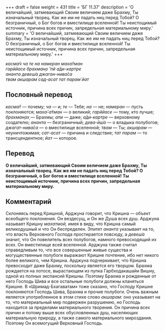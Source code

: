 +++
draft = false
weight = 431
title = 'БГ 11.37'
description = 'О величайший, затмевающий Своим величием даже Брахму, Ты изначальный творец. Как же им не падать ниц перед Тобой? О безграничный, о Бог богов и вместилище вселенной! Ты неистощимый источник, причина всех причин, запредельная материальному миру.'
summary = 'О величайший, затмевающий Своим величием даже Брахму, Ты изначальный творец. Как же им не падать ниц перед Тобой? О безграничный, о Бог богов и вместилище вселенной! Ты неистощимый источник, причина всех причин, запредельная материальному миру.'
+++

_касма̄ч ча те на намеран маха̄тман  
гарӣйасе брахман̣о ’пй а̄ди-картре  
ананта девеш́а джаган-нива̄са  
твам акшарам̇ сад-асат тат парам̇ йат_

## Пословный перевод

_касма̄т_ — почему; _ча_ — и; _те_ — Тебе; _на_ — не; _намеран_ — пусть поклоняются; _маха̄_\-_а̄тман_ — о великий; _гарӣйасе_ — тому, кто лучше; _брахман̣ах̣_ — Брахмы; _апи_ — даже; _а̄ди_\-_картре_ — верховному создателю; _ананта_ — безграничный; _дева_\-_ӣш́а_ — о владыка полубогов; _джагат_\-_нива̄са_ — о вместилище вселенной; _твам_ — Ты; _акшарам_ — неуничтожимая; _сат_\-_асат_ — причина и следствие; _тат_ _парам_ — то трансцендентное; _йат_ — которое.

## Перевод

**О величайший, затмевающий Своим величием даже Брахму, Ты изначальный творец. Как же им не падать ниц перед Тобой? О безграничный, о Бог богов и вместилище вселенной! Ты неистощимый источник, причина всех причин, запредельная материальному миру.**

## Комментарий

Склоняясь перед Кришной, Арджуна говорит, что Кришна — объект всеобщего поклонения. Он вездесущ, и Он же Душа всех душ. Арджуна называет Кришну _махатмой,_ имея в виду, что Кришна самый великодушный и что Он беспределен. Эпитет _ананта_ указывает на то, что власть Верховного Господа простирается повсюду, а _девеш́а_ значит, что Он повелитель всех полубогов, намного превосходящий их всех. Он вместилище всей вселенной. Арджуна также считал справедливым то, что все совершенные живые существа и могущественные полубоги выражают Кришне почтение, ибо нет никого более великого, чем Кришна. Арджуна подчеркивает, что Кришна превосходит даже Брахму, поскольку является его творцом. Брахма рождается на лотосе, вырастающем из пупка Гарбходакашайи Вишну, одной из полных экспансий Кришны. Поэтому Брахма и рожденные от него Господь Шива и все остальные полубоги должны кланяться Кришне. В «Шримад-Бхагаватам» тоже сказано, что Господу Кришне поклоняются Господь Шива, Брахма и прочие полубоги. Очень важным является употребленное в этом стихе слово _акшарам:_ оно указывает на то, что материальный мир подвержен разрушению, но Господь находится за пределами материального творения. Он причина всех причин и потому выше всех обусловленных душ, населяющих материальную природу, а также самого материального мироздания. Поэтому Он всемогущий Верховный Господь.
